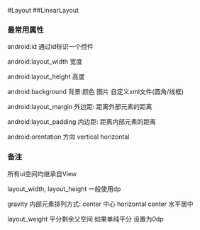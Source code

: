 #Layout
##LinearLayout

### 最常用属性

android:id  通过id标识一个控件

android:layout_width 宽度

android:layout_height 高度

android:background 背景:颜色 图片 自定义xml文件(圆角/线框)

android:layout_margin 外边距: 距离外部元素的距离

android:layout_padding 内边距: 距离内部元素的距离

android:orentation 方向 vertical horizontal

### 备注

所有ui空间均继承自View

layout_width, layout_height  一般使用dp

gravity 内部元素排列方式: center 中心 horizontal center 水平居中 
  
layout_weight 平分剩余父空间  如果单纯平分 设置为0dp


